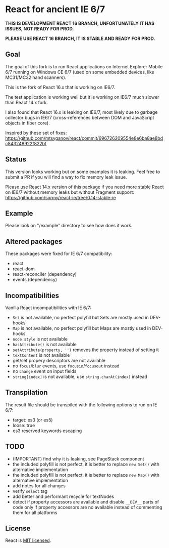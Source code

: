 # React for ancient IE 6/7

**THIS IS DEVELOPMENT REACT 16 BRANCH, UNFORTUNATELY IT HAS ISSUES, NOT READY FOR PROD.**

**PLEASE USE REACT 16 BRANCH, IT IS STABLE AND READY FOR PROD.**

## Goal

The goal of this fork is to run React applications on Internet Explorer Mobile 6/7 running
on Windows CE 6/7 (used on some embedded devices, like MC31/MC32 hand scanners).

This is the fork of React 16.x that is working on IE6/7.

The test application is working well but it is working on IE6/7 much slower than React 14.x fork.

I also found that React 16.x is leaking on IE6/7, most likely due to garbage collector bugs
in IE6/7 (cross-references between DOM and JavaScript objects in fiber core).

Inspired by these set of fixes: https://github.com/mtsyganov/react/commit/696726209554e8e6ba8ae8bdc843248922f822bf

## Status

This version looks working but on some examples it is leaking. Feel free to submit a PR if you will
find a way to fix memory leak issue.

Please use React 14.x version of this package if you need more stable React on IE6/7 without memory
leaks but without Fragment support: https://github.com/sormy/react-ie/tree/0.14-stable-ie

## Example

Please look on "/example" directory to see how does it work.

## Altered packages

These packages were fixed for IE 6/7 compatibility:

- react
- react-dom
- react-reconciler (dependency)
- events (dependency)

## Incompatibilities

Vanilla React incompatibilities with IE 6/7:

- `Set` is not available, no perfect polyfill but Sets are mostly used in DEV-hooks
- `Map` is not available, no perfect polyfill but Maps are mostly used in DEV-hooks
- `node.style` is not available
- `hasAttribute()` is not available
- `setAttribute(property, '')` removes the property instead of setting it
- `textContent` is not available
- get/set propery descriptors are not available
- no `focus`/`blur` events, use `focusin`/`focusout` instead
- no `change`  event on input fields
- `string[index]` is not available, use `string.charAt(index)` instead

## Transpilation

The result file should be transpiled with the following options to run on IE 6/7:

- target: es3 (or es5)
- loose: true
- es3 reserved keywords escaping

## TODO

- (IMPORTANT) find why it is leaking, see PageStack component
- the included polyfill is not perfect, it is better to replace `new Set()` with alternative implementation
- the included polyfill is not perfect, it is better to replace `new Map()` with alternative implementation
- add notes for all changes
- verify `select` tag
- add better and performant recycle for textNodes
- detect if property accessors are available and disable `__DEV__` parts of code only if property
  accessors are no available instead of commenting them for all platforms

## License

React is [MIT licensed](./LICENSE).

